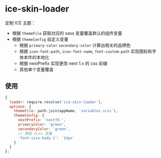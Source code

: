 # ice-skin-loader

定制 ICE 主题：

- 根据 `themeFile` 获取对应的 sass 变量覆盖默认的组件变量
- 根据 `themeConfig` 自定义变量
  - 根据 `primary-color` `secondary-color` 计算出相关的品牌色
  - 根据 `icon-font-path`, `icon-font-name`, `font-custom-path` 实现图标和字体本件的本地化
  - 根据 nextPrefix 实现更改 next 1.x 的 css 前缀
  - 其他单个变量覆盖

## 使用

```js
{
  loader: require.resolve('ice-skin-loader'),
  options: {
    themeFile: path.join(appName, `variables.scss`),
    themeConfig: {
      nextPrefix: 'nextfd-',
      primaryColor: 'green',
      secondaryColor: 'green',
      // 原始 scss 变量
      'font-size-body-1': '14px'
    }
  }
};
```